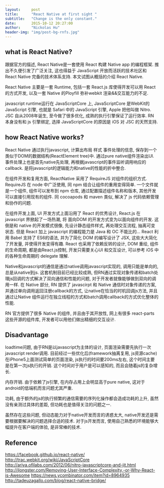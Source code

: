 ```yaml
---
layout:     post
title:      "React Native at first sight "
subtitle:   "Change is the only constant."
date:       2015-10-12 20:27:00
author:     "Nickolas Hu"
header-img: "img/post-bg-rnfs.jpg"
---
```


## what is React Native?
跟据官方的描述, React Native是一套使用 React 构建 Native app 的编程框架.  推出不久便引发了广泛关注, 这也得益于 JavaScript 开放而活跃的技术社区和 React Native 完备的技术体系支持. 本文试图从概括的介绍 React Native.

React Native 主要是一套 Runtime, 包括一套 React.js 库使得开发可以用 React 的方式开发, 以及一套 Native 的Ployfill 弥补webkit 渲染&&交互能力的不足.

javascript runtime运行在 JavaScriptCore 上, JavaScriptCore 是WebKit的 JavaScript 引擎, 也就是 Safari 中的 JavaScript 引擎, Apple 把他叫做 Nitro. JSC 自从2008年诞生, 至今做了很多优化, 成熟的执行引擎保证了运行效率. RN 本身没有和 js 引擎绑定, 选择 JavaScriptCore 的原因是 iOS 对 JSC 的天然支持.

## how React Native works?
React Native 通过执行javascript, 计算出布局 样式 事件处理的信息, 保存到一个类似于DOM的数据结构(ReactElement tree)中. 通过pure native组件渲染出UI. 事件处理上也是首先native先处理, 再根据javascript的事件监听调用响应的callback. 是将javascript的逻辑能力和native的性能的折中整合.

在组件开发和复用方面, ReactNative 采用了 RequireJS 对组件的组织方式. RequireJS 在 node 中广泛使用, 同 npm 结合让组件的重用变得简单. 一个文件就是一个组件, 组件可以发布到 npm 仓库, 通过配置描述组件名称和版本, 其他开发可以直接引用现有的组件. 同 cocoapods 和 maven 类似, 解决了 js 代码依赖管理和协作的问题.

在组件开发上面, UI 开发方式上面沿用了 React 的优秀设计,  React.js 在 javascript 界掀起了一场热潮, 将 面向DOM 的开发方式变为以面向组件的开发. 这倒是和 native 的开发模式很像, 先设计静态组件样式, 再处理交互流程, 抽离可变状态. 但是 React 加上 javascript 的编程能力是 Java 和 OC 不能比的... React 利用 Babel 支持了 ES6的语法, 并为了简化 DOM 的编写设计了 JSX, 这些大大简化了开发量, 并使得开发变得有趣. React 也采用了依赖反转的设计, DOM 重绘, 组件的生命周期, 都是由React.js控制, 开发只需要关心UI 和交互设计, 可以参考 iOS 中的各种生命周期的 delegate 理解.

Native和javascript的通信是通过native调用javascript实现的, 调用只能是单向的, 总是从native到js. 这套机制目前已经比较成熟,  但RN通过实现对象传递和batch处理js回调的方式解决了双向通信和性能的问题, 对于开发者就像能够做到双向的调用一样. 在 Native 部分, RN 提供了 javascirpt 和 Native 通信时对象传递的方案, 并通过单向调用返回注册callback的方式, 让native在恰当的时机回调js方法, 并且通过让Native 组件运行在独立线程的方式和batch调用callback的方式优化整体的性能. 

RN 官方提供了很多 Native 的组件, 并且由于其开放性, 网上有很多 react-parts 这些开源的组件库, 开发者可以用他们做出精细的交互设计.

## Disadvantage
loadtime问题, 由于RN是以javascript为主体的设计, 页面渲染需要先执行一次javascript render调用. 目前经过一些优化后(framework抽离复用, js资源cache)在iPhone5上面测试简单的页面渲染, js执行的时间要200ms左右, 这个时间主要是在第一次js执行的开销. 这个时间对于用户是可以感知的, 而且会随着js的复杂增长.

内存开销. 由于依赖了js引擎, 在内存占用上会明显高于pure native, 这对于android的低端机而言问题尤其严重.

功耗, 由于额外的js的执行频繁的通信需要的序列化操作都会造成功耗的上升, 虽然没有亲测过具体的差距, 但功耗也是值得关注的问题之一.

虽然存在这些问题, 但动态能力对于native开发而言的诱惑太大, native开发还是需要根据要解决的问题选择合适的技术. 对于js开发而言, 使用自己熟悉的环境能够大幅提升在客户端的体验, 是非常棒的技术.

## Reference
https://facebook.github.io/react-native/
http://trac.webkit.org/wiki/JavaScriptCore
http://ariya.ofilabs.com/2012/06/nitro-javascriptcore-and-jit.html
http://jlongster.com/Removing-User-Interface-Complexity,-or-Why-React-is-Awesome
https://news.ycombinator.com/item?id=8964935
http://tadeuzagallo.com/blog/react-native-bridge/


